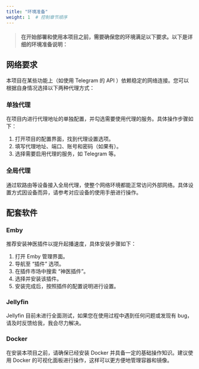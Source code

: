 ```yaml
---
title: "环境准备"
weight: 1  # 控制章节顺序
---
```


> #### 在开始部署和使用本项目之前，需要确保您的环境满足以下要求。以下是详细的环境准备说明：


## 网络要求
本项目在某些功能上（如使用 Telegram 的 API ）依赖稳定的网络连接。您可以根据自身情况选择以下两种代理方式：

### 单独代理
在项目内进行代理地址的单独配置，并勾选需要使用代理的服务。具体操作步骤如下：
1. 打开项目的配置界面，找到代理设置选项。
2. 填写代理地址、端口、账号和密码（如果有）。
3. 选择需要启用代理的服务，如 Telegram 等。

### 全局代理
通过软路由等设备接入全局代理，使整个网络环境都能正常访问外部网络。具体设置方式因设备而异，请参考对应设备的使用手册进行操作。

## 配套软件

### Emby
推荐安装神医插件以提升起播速度，具体安装步骤如下：
1. 打开 Emby 管理界面。
2. 导航至 “插件” 选项。
3. 在插件市场中搜索 “神医插件”。
4. 选择并安装该插件。
5. 安装完成后，按照插件的配置说明进行设置。

### Jellyfin
Jellyfin 目前未进行全面测试，如果您在使用过程中遇到任何问题或发现有 bug，请及时反馈给我，我会尽力解决。

### Docker
在安装本项目之前，请确保已经安装 Docker 并具备一定的基础操作知识。建议使用 Docker 的可视化面板进行操作，这样可以更方便地管理容器和镜像。
